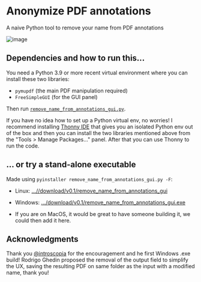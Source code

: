# Anonymize PDF annotations

A naive Python tool to remove your name from PDF annotations

![image](https://github.com/user-attachments/assets/3271d15f-ae29-43a7-8fe1-b9d29d637b38)

## Dependencies and how to run this...

You need a Python 3.9 or more recent virtual environment where you can install these two libraries:

- `pymupdf`  (the main PDF manipulation required)
- `FreeSimpleGUI` (for the GUI panel)

Then run [`remove_name_from_annotations_gui.py`](https://github.com/villares/anonimize-pdf-annotations/blob/main/remove_name_from_annotations_gui.py).

If you have no idea how to set up a Python virtual env, no worries! I recommend installing [Thonny IDE](https://thonny.org) that gives you an isolated Python env out of the box and then you can install the two libraries mentioned above from the "Tools > Manage Packages..." panel. After that you can use Thonny to run the code.

## ... or try a stand-alone executable 

Made using `pyinstaller remove_name_from_annotations_gui.py -F`:

- Linux: [...//download/v0.1/remove_name_from_annotations_gui](https://github.com/villares/anonimize-pdf-annotations/releases/download/v0.1/remove_name_from_annotations_gui)
- Windows: [.../download/v0.1/remove_name_from_annotations_gui.exe](https://github.com/villares/anonimize-pdf-annotations/releases/download/v0.1/remove_name_from_annotations_gui.exe)

- If you are on MacOS, it would be great to have someone building it, we could then add it here.

## Acknowledgments

Thank you [@introscopia](https://github.com/introscopia) for the encouragement and he first Windows .exe build!
Rodrigo Ghedin proposed the removal of the output field to simplify the UX, saving the resulting PDF on same folder as the input with a modified name, thank you!
